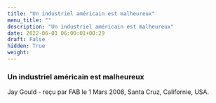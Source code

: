 ```yaml
---
title: "Un industriel américain est malheureux"
menu_title: ""
description: "Un industriel américain est malheureux"
date: 2022-06-01 06:00:01+00:29
draft: False
hidden: True
weight:
---
```

### Un industriel américain est malheureux

Jay Gould - reçu par FAB le 1 Mars 2008, Santa Cruz, Californie, USA.




